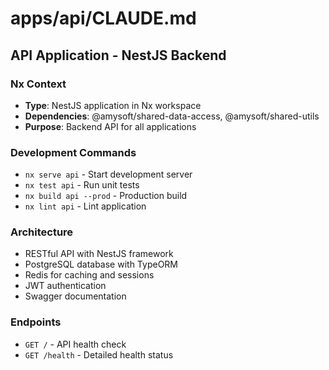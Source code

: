 # apps/api/CLAUDE.md
## API Application - NestJS Backend

### Nx Context
- **Type**: NestJS application in Nx workspace
- **Dependencies**: @amysoft/shared-data-access, @amysoft/shared-utils
- **Purpose**: Backend API for all applications

### Development Commands
- `nx serve api` - Start development server
- `nx test api` - Run unit tests
- `nx build api --prod` - Production build
- `nx lint api` - Lint application

### Architecture
- RESTful API with NestJS framework
- PostgreSQL database with TypeORM
- Redis for caching and sessions
- JWT authentication
- Swagger documentation

### Endpoints
- `GET /` - API health check
- `GET /health` - Detailed health status